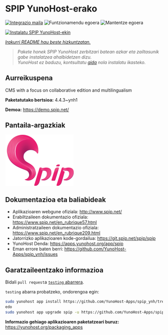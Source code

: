 <!--
Ohart ongi: README hau automatikoki sortu da <https://github.com/YunoHost/apps/tree/master/tools/readme_generator>ri esker
EZ editatu eskuz.
-->

# SPIP YunoHost-erako

[![Integrazio maila](https://apps.yunohost.org/badge/integration/spip)](https://ci-apps.yunohost.org/ci/apps/spip/)
![Funtzionamendu egoera](https://apps.yunohost.org/badge/state/spip)
![Mantentze egoera](https://apps.yunohost.org/badge/maintained/spip)

[![Instalatu SPIP YunoHost-ekin](https://install-app.yunohost.org/install-with-yunohost.svg)](https://install-app.yunohost.org/?app=spip)

*[Irakurri README hau beste hizkuntzatan.](./ALL_README.md)*

> *Pakete honek SPIP YunoHost zerbitzari batean azkar eta zailtasunik gabe instalatzea ahalbidetzen dizu.*  
> *YunoHost ez baduzu, kontsultatu [gida](https://yunohost.org/install) nola instalatu ikasteko.*

## Aurreikuspena

CMS with a focus on collaborative edition and multilingualism

**Paketatutako bertsioa:** 4.4.3~ynh1

**Demoa:** <https://demo.spip.net/>

## Pantaila-argazkiak

![SPIP(r)en pantaila-argazkia](./doc/screenshots/220px-Logo_SPIP.png)

## Dokumentazioa eta baliabideak

- Aplikazioaren webgune ofiziala: <http://www.spip.net/>
- Erabiltzaileen dokumentazio ofiziala: <https://www.spip.net/en_rubrique57.html>
- Administratzaileen dokumentazio ofiziala: <https://www.spip.net/en_rubrique209.html>
- Jatorrizko aplikazioaren kode-gordailua: <https://git.spip.net/spip/spip>
- YunoHost Denda: <https://apps.yunohost.org/app/spip>
- Eman errore baten berri: <https://github.com/YunoHost-Apps/spip_ynh/issues>

## Garatzaileentzako informazioa

Bidali `pull request`a [`testing` abarrera](https://github.com/YunoHost-Apps/spip_ynh/tree/testing).

`testing` abarra probatzeko, ondorengoa egin:

```bash
sudo yunohost app install https://github.com/YunoHost-Apps/spip_ynh/tree/testing --debug
edo
sudo yunohost app upgrade spip -u https://github.com/YunoHost-Apps/spip_ynh/tree/testing --debug
```

**Informazio gehiago aplikazioaren paketatzeari buruz:** <https://yunohost.org/packaging_apps>
